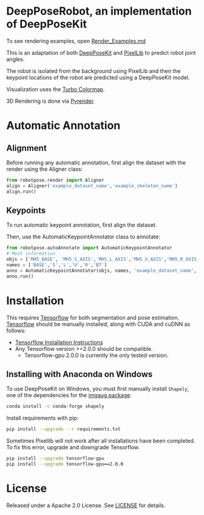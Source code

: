 # DeepPoseRobot, an implementation of DeepPoseKit

To see rendering examples, open [Render_Examples.md](https://github.com/AdamExley/DeepPoseRobot/blob/main/Render_Examples.md)

This is an adaptation of both [DeepPoseKit](deepposekit.org) and [PixelLib](https://github.com/ayoolaolafenwa/PixelLib) to predict robot joint angles.

The robot is isolated from the background using PixelLib and then the keypoint locations of the robot are predicted using a DeepPoseKit model.


Visualization uses the [Turbo Colormap](https://ai.googleblog.com/2019/08/turbo-improved-rainbow-colormap-for.html).

3D Rendering is done via [Pyrender](https://github.com/mmatl/pyrender).

# Automatic Annotation

## Alignment

Before running any automatic annotation, first align the dataset with the render using the Aligner class:

```python
from robotpose.render import Aligner
align = Aligner('example_dataset_name','example_skeleton_name')
align.run()
```

## Keypoints

To run automatic keypoint annotation, first align the dataset.

Then, use the AutomaticKeypointAnnotator class to annotate:

```python
from robotpose.autoAnnotate import AutomaticKeypointAnnotator
# Mesh information
objs = ['MH5_BASE', 'MH5_S_AXIS','MH5_L_AXIS','MH5_U_AXIS','MH5_R_AXIS_NEW','MH5_BT_UNIFIED_AXIS']
names = ['BASE','S','L','U','R','BT']
anno = AutomaticKeypointAnnotator(objs, names, 'example_dataset_name','example_skeleton_name')
anno.run()
```




# Installation

This requires [Tensorflow](https://github.com/tensorflow/tensorflow) for both segmentation and pose estimation. [Tensorflow](https://github.com/tensorflow/tensorflow) should be manually installed, along with CUDA and cuDNN as follows:

- [Tensorflow Installation Instructions](https://www.tensorflow.org/install)
- Any Tensorflow version >=2.0.0 should be compatible.
    - Tensorflow-gpu 2.0.0 is currently the only tested version.

## Installing with Anaconda on Windows

To use DeepPoseKit on Windows, you must first manually install `Shapely`, one of the dependencies for the [imgaug package](https://github.com/aleju/imgaug):
```bash
conda install -c conda-forge shapely
```

Install requirements with pip:
```bash
pip install --upgrade --r requirements.txt
```
Sometimes Pixellib will not work after all installations have been completed. To fix this error, upgrade and downgrade Tensorflow.
```bash
pip install --upgrade tensorflow-gpu
pip install --upgrade tensorflow-gpu==2.0.0
```


# License

Released under a Apache 2.0 License. See [LICENSE](https://github.com/jgraving/deepposekit/blob/master/LICENSE) for details.
